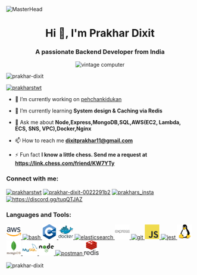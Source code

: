 ![MasterHead](https://e0.pxfuel.com/wallpapers/44/127/desktop-wallpaper-flat-forest-deer-iphone-abstract-horizontal-landscape-nature.jpg)
<h1 align="center">Hi 👋, I'm Prakhar Dixit</h1>
<h3 align="center">A passionate Backend Developer from India</h3>
<p align="center">
  <img src="https://media.giphy.com/media/3ov9jNziFTMfzSumAw/giphy.gif" width="480" height="271" alt="vintage computer">
</p>
<p align="left"> <img src="https://komarev.com/ghpvc/?username=prakhar-dixit&label=Profile%20views&color=0e75b6&style=flat" alt="prakhar-dixit" /> </p>

<p align="left"> <a href="https://twitter.com/prakharstwt" target="blank"><img src="https://img.shields.io/twitter/follow/prakharstwt?logo=twitter&style=for-the-badge" alt="prakharstwt" /></a> </p>

- 🔭 I’m currently working on [pehchankidukan](https://pehchankidukan.in/)

- 🌱 I’m currently learning **System design & Caching via Redis**

- 💬 Ask me about **Node,Express,MongoDB,SQL,AWS(EC2, Lambda, ECS, SNS, VPC),Docker,Nginx**

- 📫 How to reach me **dixitprakhar11@gmail.com**

- ⚡ Fun fact **I know a little chess. Send me a request at https://link.chess.com/friend/KW7YTy**

<h3 align="left">Connect with me:</h3>
<p align="left">
<a href="https://twitter.com/prakharstwt" target="blank"><img align="center" src="https://raw.githubusercontent.com/rahuldkjain/github-profile-readme-generator/master/src/images/icons/Social/twitter.svg" alt="prakharstwt" height="30" width="40" /></a>
<a href="https://linkedin.com/in/prakhar-dixit-0022291b2" target="blank"><img align="center" src="https://raw.githubusercontent.com/rahuldkjain/github-profile-readme-generator/master/src/images/icons/Social/linked-in-alt.svg" alt="prakhar-dixit-0022291b2" height="30" width="40" /></a>
<a href="https://instagram.com/prakhars_insta" target="blank"><img align="center" src="https://raw.githubusercontent.com/rahuldkjain/github-profile-readme-generator/master/src/images/icons/Social/instagram.svg" alt="prakhars_insta" height="30" width="40" /></a>
<a href="https://discord.gg/https://discord.gg/tuqQTJAZ" target="blank"><img align="center" src="https://raw.githubusercontent.com/rahuldkjain/github-profile-readme-generator/master/src/images/icons/Social/discord.svg" alt="https://discord.gg/tuqQTJAZ" height="30" width="40" /></a>
</p>

<h3 align="left">Languages and Tools:</h3>
<p align="left"> <a href="https://aws.amazon.com" target="_blank" rel="noreferrer"> <img src="https://raw.githubusercontent.com/devicons/devicon/master/icons/amazonwebservices/amazonwebservices-original-wordmark.svg" alt="aws" width="40" height="40"/> </a> <a href="https://www.gnu.org/software/bash/" target="_blank" rel="noreferrer"> <img src="https://www.vectorlogo.zone/logos/gnu_bash/gnu_bash-icon.svg" alt="bash" width="40" height="40"/> </a> <a href="https://www.w3schools.com/cpp/" target="_blank" rel="noreferrer"> <img src="https://raw.githubusercontent.com/devicons/devicon/master/icons/cplusplus/cplusplus-original.svg" alt="cplusplus" width="40" height="40"/> </a> <a href="https://www.docker.com/" target="_blank" rel="noreferrer"> <img src="https://raw.githubusercontent.com/devicons/devicon/master/icons/docker/docker-original-wordmark.svg" alt="docker" width="40" height="40"/> </a> <a href="https://www.elastic.co" target="_blank" rel="noreferrer"> <img src="https://www.vectorlogo.zone/logos/elastic/elastic-icon.svg" alt="elasticsearch" width="40" height="40"/> </a> <a href="https://expressjs.com" target="_blank" rel="noreferrer"> <img src="https://raw.githubusercontent.com/devicons/devicon/master/icons/express/express-original-wordmark.svg" alt="express" width="40" height="40"/> </a> <a href="https://git-scm.com/" target="_blank" rel="noreferrer"> <img src="https://www.vectorlogo.zone/logos/git-scm/git-scm-icon.svg" alt="git" width="40" height="40"/> </a> <a href="https://developer.mozilla.org/en-US/docs/Web/JavaScript" target="_blank" rel="noreferrer"> <img src="https://raw.githubusercontent.com/devicons/devicon/master/icons/javascript/javascript-original.svg" alt="javascript" width="40" height="40"/> </a> <a href="https://jestjs.io" target="_blank" rel="noreferrer"> <img src="https://www.vectorlogo.zone/logos/jestjsio/jestjsio-icon.svg" alt="jest" width="40" height="40"/> </a> <a href="https://www.linux.org/" target="_blank" rel="noreferrer"> <img src="https://raw.githubusercontent.com/devicons/devicon/master/icons/linux/linux-original.svg" alt="linux" width="40" height="40"/> </a> <a href="https://www.mongodb.com/" target="_blank" rel="noreferrer"> <img src="https://raw.githubusercontent.com/devicons/devicon/master/icons/mongodb/mongodb-original-wordmark.svg" alt="mongodb" width="40" height="40"/> </a> <a href="https://www.mysql.com/" target="_blank" rel="noreferrer"> <img src="https://raw.githubusercontent.com/devicons/devicon/master/icons/mysql/mysql-original-wordmark.svg" alt="mysql" width="40" height="40"/> </a> <a href="https://nodejs.org" target="_blank" rel="noreferrer"> <img src="https://raw.githubusercontent.com/devicons/devicon/master/icons/nodejs/nodejs-original-wordmark.svg" alt="nodejs" width="40" height="40"/> </a> <a href="https://postman.com" target="_blank" rel="noreferrer"> <img src="https://www.vectorlogo.zone/logos/getpostman/getpostman-icon.svg" alt="postman" width="40" height="40"/> </a> <a href="https://redis.io" target="_blank" rel="noreferrer"> <img src="https://raw.githubusercontent.com/devicons/devicon/master/icons/redis/redis-original-wordmark.svg" alt="redis" width="40" height="40"/> </a> </p>

<p><img align="center" src="https://github-readme-streak-stats.herokuapp.com/?user=prakhar-dixit&" alt="prakhar-dixit" /></p>
